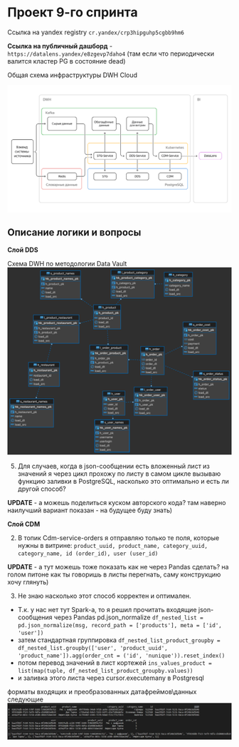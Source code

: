 # Проект 9-го спринта

Ссылка на yandex registry ``cr.yandex/crp3hipguhp5cgbb9hm6``

**Ссылка на публичный дашборд** - ``https://datalens.yandex/e8zgevp7daho4``
(там если что периодически валится кластер PG в состояние dead)

Общая схема инфраструктуры DWH Cloud

![Image alt](https://github.com/makoloff/de/blob/main/9.%20Yandex_Cloud/img/dwh_schema_cloud_infra.jpg)


## Описание логики и вопросы
**Слой DDS**

Схема DWH по методологии Data Vault
![Image alt](https://github.com/makoloff/de/blob/main/9.%20Yandex_Cloud/img/dds_layer_eer_diagram.jpg)

5. Для случаев, когда в json-сообщении есть вложенный лист из значений я через цикл прохожу по листу в самом цикле вызываю функцию заливки в PostgreSQL, насколько это оптимально и есть ли другой способ?

**UPDATE** - а можешь поделиться куском авторского кода? там наверно наилучший вариант показан - на будущее буду знать)

**Слой CDM**

2. В топик Cdm-service-orders я отправляю только те поля, которые нужны в витрине:
``product_uuid, product_name, category_uuid, category_name, id (order_id), user (user_id)``

**UPDATE** - а тут можешь тоже показать как не через Pandas сделать? на голом питоне как ты говоришь в листы перегнать, саму конструкцию хочу глянуть)

3. Не знаю насколько этот способ корректен и оптимален. 
- Т.к. у нас нет тут Spark-a, то я решил прочитать входящие json-сообщения через Pandas pd.json_normalize
`df_nested_list = pd.json_normalize(msg, record_path = ['products'], meta = ['id', 'user'])`
- затем стандартная группировка 
`df_nested_list_product_groupby = df_nested_list.groupby(['user', 'product_uuid', 'product_name']).agg(order_cnt = ('id', 'nunique')).reset_index()`
- потом перевод значений в лист кортежей
`ins_values_product = list(map(tuple, df_nested_list_product_groupby.values))`
- и заливка этого листа через cursor.executemany в Postgresql

форматы входящих и преобразованных датафреймов\данных следующие
![Image alt](https://github.com/makoloff/de/blob/main/9.%20Yandex_Cloud/img/cdm_input_msg_df.jpg)






